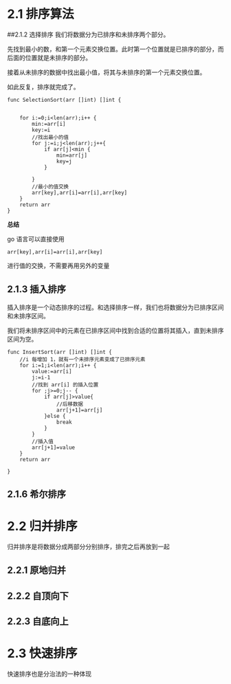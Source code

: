 # 2.1 排序算法 

##2.1.2 选择排序
我们将数据分为已排序和未排序两个部分。

先找到最小的数，和第一个元素交换位置。此时第一个位置就是已排序的部分，而后面的位置就是未排序的部分。

接着从未排序的数据中找出最小值，将其与未排序的第一个元素交换位置。

如此反复，排序就完成了。

```
func SelectionSort(arr []int) []int {


	for i:=0;i<len(arr);i++ {
		min:=arr[i]
		key:=i
		//找出最小的值
		for j:=i;j<len(arr);j++{
			if arr[j]<min {
				min=arr[j]
				key=j
			}

		}
		//最小的值交换
		arr[key],arr[i]=arr[i],arr[key]
	}
	return arr
}
```
**总结**

 go 语言可以直接使用
```
arr[key],arr[i]=arr[i],arr[key]
```
进行值的交换，不需要再用另外的变量

## 2.1.3 插入排序
插入排序是一个动态排序的过程。和选择排序一样，我们也将数据分为已排序区间和未排序区间。

我们将未排序区间中的元素在已排序区间中找到合适的位置将其插入，直到未排序区间为空。
```
func InsertSort(arr []int) []int {
	//i 每增加 1，就有一个未排序元素变成了已排序元素
	for i:=1;i<len(arr);i++ {
		value:=arr[i]
		j:=i-1
		//找到 arr[i] 的插入位置
		for ;j>=0;j-- {
			if arr[j]>value{
				//后移数据
				arr[j+1]=arr[j]
			}else {
				break
			}
		}
		//插入值
		arr[j+1]=value
	}
	return arr

}
```
## 2.1.6 希尔排序

# 2.2 归并排序
归并排序是将数据分成两部分分别排序，排完之后再放到一起
## 2.2.1 原地归并
## 2.2.2 自顶向下
## 2.2.3 自底向上

# 2.3 快速排序
快速排序也是分治法的一种体现
